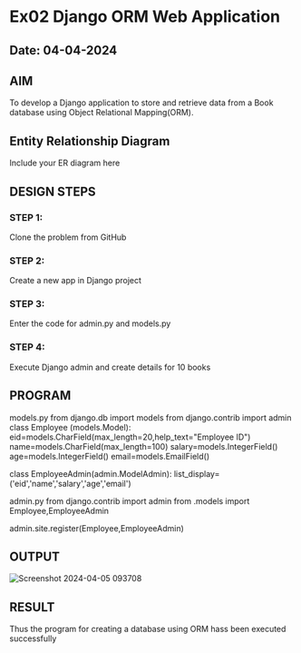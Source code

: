 # Ex02 Django ORM Web Application
## Date: 04-04-2024

## AIM
To develop a Django application to store and retrieve data from a Book database using Object Relational Mapping(ORM).

## Entity Relationship Diagram

Include your ER diagram here

## DESIGN STEPS
 
### STEP 1:
Clone the problem from GitHub

### STEP 2:
Create a new app in Django project

### STEP 3:
Enter the code for admin.py and models.py

### STEP 4:
Execute Django admin and create details for 10 books

## PROGRAM
models.py
from django.db import models from django.contrib import admin class Employee (models.Model): eid=models.CharField(max_length=20,help_text="Employee ID") name=models.CharField(max_length=100) salary=models.IntegerField() age=models.IntegerField() email=models.EmailField()

class EmployeeAdmin(admin.ModelAdmin): list_display=('eid','name','salary','age','email')

admin.py
from django.contrib import admin from .models import Employee,EmployeeAdmin

admin.site.register(Employee,EmployeeAdmin)

## OUTPUT
![Screenshot 2024-04-05 093708](https://github.com/KISHORENARAYANANSR/ORM/assets/148202102/2e6bb921-cfea-4798-a7c1-c2fe87cb8d1a)




## RESULT
Thus the program for creating a database using ORM hass been executed successfully
